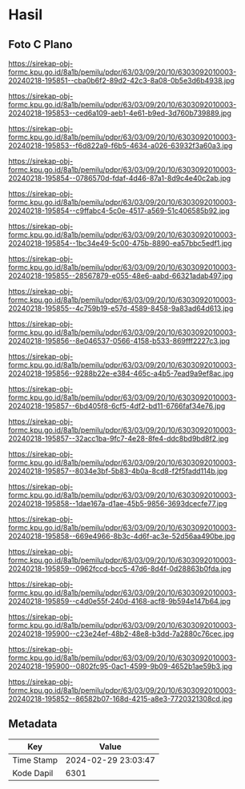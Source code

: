 # Hasil

## Foto C Plano

https://sirekap-obj-formc.kpu.go.id/8a1b/pemilu/pdpr/63/03/09/20/10/6303092010003-20240218-195851--cba0b6f2-89d2-42c3-8a08-0b5e3d6b4938.jpg

https://sirekap-obj-formc.kpu.go.id/8a1b/pemilu/pdpr/63/03/09/20/10/6303092010003-20240218-195853--ced6a109-aeb1-4e61-b9ed-3d760b739889.jpg

https://sirekap-obj-formc.kpu.go.id/8a1b/pemilu/pdpr/63/03/09/20/10/6303092010003-20240218-195853--f6d822a9-f6b5-4634-a026-63932f3a60a3.jpg

https://sirekap-obj-formc.kpu.go.id/8a1b/pemilu/pdpr/63/03/09/20/10/6303092010003-20240218-195854--0786570d-fdaf-4d46-87a1-8d9c4e40c2ab.jpg

https://sirekap-obj-formc.kpu.go.id/8a1b/pemilu/pdpr/63/03/09/20/10/6303092010003-20240218-195854--c9ffabc4-5c0e-4517-a569-51c406585b92.jpg

https://sirekap-obj-formc.kpu.go.id/8a1b/pemilu/pdpr/63/03/09/20/10/6303092010003-20240218-195854--1bc34e49-5c00-475b-8890-ea57bbc5edf1.jpg

https://sirekap-obj-formc.kpu.go.id/8a1b/pemilu/pdpr/63/03/09/20/10/6303092010003-20240218-195855--28567879-e055-48e6-aabd-66321adab497.jpg

https://sirekap-obj-formc.kpu.go.id/8a1b/pemilu/pdpr/63/03/09/20/10/6303092010003-20240218-195855--4c759b19-e57d-4589-8458-9a83ad64d613.jpg

https://sirekap-obj-formc.kpu.go.id/8a1b/pemilu/pdpr/63/03/09/20/10/6303092010003-20240218-195856--8e046537-0566-4158-b533-869fff2227c3.jpg

https://sirekap-obj-formc.kpu.go.id/8a1b/pemilu/pdpr/63/03/09/20/10/6303092010003-20240218-195856--9288b22e-e384-465c-a4b5-7ead9a9ef8ac.jpg

https://sirekap-obj-formc.kpu.go.id/8a1b/pemilu/pdpr/63/03/09/20/10/6303092010003-20240218-195857--6bd405f8-6cf5-4df2-bd11-6766faf34e76.jpg

https://sirekap-obj-formc.kpu.go.id/8a1b/pemilu/pdpr/63/03/09/20/10/6303092010003-20240218-195857--32acc1ba-9fc7-4e28-8fe4-ddc8bd9bd8f2.jpg

https://sirekap-obj-formc.kpu.go.id/8a1b/pemilu/pdpr/63/03/09/20/10/6303092010003-20240218-195857--8034e3bf-5b83-4b0a-8cd8-f2f5fadd114b.jpg

https://sirekap-obj-formc.kpu.go.id/8a1b/pemilu/pdpr/63/03/09/20/10/6303092010003-20240218-195858--1dae167a-d1ae-45b5-9856-3693dcecfe77.jpg

https://sirekap-obj-formc.kpu.go.id/8a1b/pemilu/pdpr/63/03/09/20/10/6303092010003-20240218-195858--669e4966-8b3c-4d6f-ac3e-52d56aa490be.jpg

https://sirekap-obj-formc.kpu.go.id/8a1b/pemilu/pdpr/63/03/09/20/10/6303092010003-20240218-195859--0962fccd-bcc5-47d6-8d4f-0d28863b0fda.jpg

https://sirekap-obj-formc.kpu.go.id/8a1b/pemilu/pdpr/63/03/09/20/10/6303092010003-20240218-195859--c4d0e55f-240d-4168-acf8-9b594e147b64.jpg

https://sirekap-obj-formc.kpu.go.id/8a1b/pemilu/pdpr/63/03/09/20/10/6303092010003-20240218-195900--c23e24ef-48b2-48e8-b3dd-7a2880c76cec.jpg

https://sirekap-obj-formc.kpu.go.id/8a1b/pemilu/pdpr/63/03/09/20/10/6303092010003-20240218-195900--0802fc95-0ac1-4599-9b09-4652b1ae59b3.jpg

https://sirekap-obj-formc.kpu.go.id/8a1b/pemilu/pdpr/63/03/09/20/10/6303092010003-20240218-195852--86582b07-168d-4215-a8e3-7720321308cd.jpg


## Metadata

| Key        | Value               |
| ---------- | ------------------- |
| Time Stamp | 2024-02-29 23:03:47 |
| Kode Dapil | 6301                |



